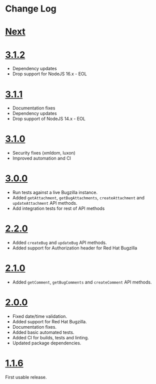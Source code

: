 # Change Log

# [Next](https://github.com/redhat-plumbers-in-action/bugzilla/compare/v3.1.2...main)

# [3.1.2](https://github.com/redhat-plumbers-in-action/bugzilla/compare/v3.1.1...v3.1.2)

- Dependency updates
- Drop support for NodeJS 16.x - EOL

# [3.1.1](https://github.com/redhat-plumbers-in-action/bugzilla/compare/v3.1.0...v3.1.1)

- Documentation fixes
- Dependency updates
- Drop support of NodeJS 14.x - EOL

# [3.1.0](https://github.com/redhat-plumbers-in-action/bugzilla/compare/v3.0.0...v3.1.0)

- Security fixes (xmldom, luxon)
- Improved automation and CI

# [3.0.0](https://github.com/redhat-plumbers-in-action/bugzilla/compare/v2.2.0...v3.0.0)

- Run tests against a live Bugzilla instance.
- Added `getAttachment`, `getBugAttachments`, `createAttachment` and `updateAttachment` API methods.
- Add integration tests for rest of API methods

# [2.2.0](https://github.com/redhat-plumbers-in-action/bugzilla/compare/v2.1.0...v2.2.0)

- Added `createBug` and `updateBug` API methods.
- Added support for Authorization header for Red Hat Bugzilla

# [2.1.0](https://github.com/redhat-plumbers-in-action/bugzilla/compare/v2.0.0...v2.1.0)

- Added `getComment`, `getBugComments` and `createComment` API methods.

# [2.0.0](https://github.com/redhat-plumbers-in-action/bugzilla/compare/v1.1.6...v2.0.0)

- Fixed date/time validation.
- Added support for Red Hat Bugzilla.
- Documentation fixes.
- Added basic automated tests.
- Added CI for builds, tests and linting.
- Updated package dependencies.

# [1.1.6](https://github.com/redhat-plumbers-in-action/bugzilla/tree/v1.1.6)

First usable release.

